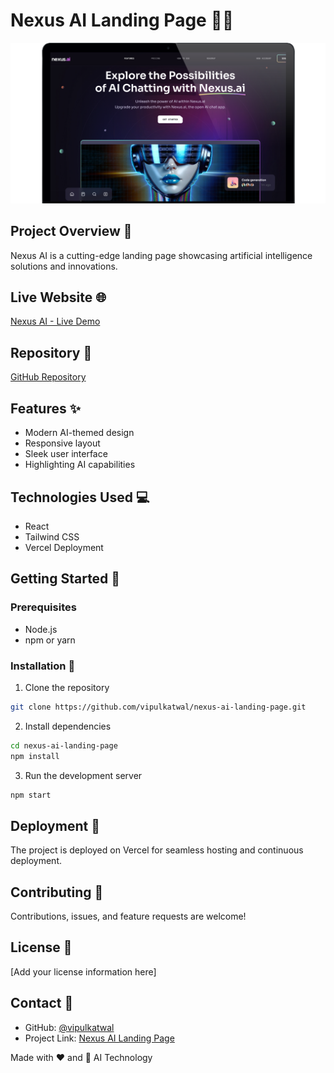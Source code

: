 # Nexus AI Landing Page 🚀🤖

![preview](public/preview.png)

## Project Overview 🌟
Nexus AI is a cutting-edge landing page showcasing artificial intelligence solutions and innovations.

## Live Website 🌐
[Nexus AI - Live Demo](https://nexus-ai-blond.vercel.app)

## Repository 📂
[GitHub Repository](https://github.com/vipulkatwal/nexus-ai-landing-page)

## Features ✨
- Modern AI-themed design
- Responsive layout
- Sleek user interface
- Highlighting AI capabilities

## Technologies Used 💻
- React
- Tailwind CSS
- Vercel Deployment

## Getting Started 🏁

### Prerequisites
- Node.js
- npm or yarn

### Installation 🔧
1. Clone the repository
```bash
git clone https://github.com/vipulkatwal/nexus-ai-landing-page.git
```

2. Install dependencies
```bash
cd nexus-ai-landing-page
npm install
```

3. Run the development server
```bash
npm start
```

## Deployment 🚀
The project is deployed on Vercel for seamless hosting and continuous deployment.

## Contributing 🤝
Contributions, issues, and feature requests are welcome!

## License 📄
[Add your license information here]

## Contact 📧
- GitHub: [@vipulkatwal](https://github.com/vipulkatwal)
- Project Link: [Nexus AI Landing Page](https://github.com/vipulkatwal/nexus-ai-landing-page)

Made with ❤️ and 🤖 AI Technology